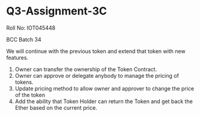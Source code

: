 # Q3-Assignment-3C 
Roll No: IOT045448

BCC Batch 34

We will continue with the previous token and extend that token with new features.

1. Owner can transfer the ownership of the Token Contract.
2. Owner can approve or delegate anybody to manage the pricing of tokens.
3. Update pricing method to allow owner and approver to change the price of the token
3. Add the ability that Token Holder can return the Token and get back the Ether based on the current price.
